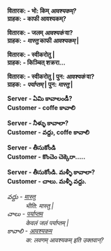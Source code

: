 **वितारक: - भो: किम् *आवश्यकम्?*  
  ग्राहक: - काफी आवश्यकम्?**  

**वितारक: - जलम् *आवश्यकं* वा?  
ग्राहक: - *मास्तु* काफी *आवश्यकम्* |**  

**वितारक: - स्वीकरोतु |  
ग्राहक: - किञ्चित् शक्ररा...**   

**वितारक: - स्वीकरोतु | पुन: *आवश्यकं* वा?  
ग्राहक: - *पर्याप्तम्* | पुन: *मास्तु* |**  


**Server - ఏమి కావాలండీ?  
Customer - coffe కావాలి**   

**Server - నీళ్ళు కావాలా?  
Customer - వద్దు, coffe కావాలి**   

**Server - తీసుకోండి   
Customer - కొంచెం చెక్కెరా.....**   

**Server - తీసుకోండి. మళ్ళీ కావాలా?  
Customer - చాలు. మళ్ళీ వద్దు.**

*వద్దు - [मास्तु](https://www.learnsanskrit.cc/translate?search=mAstu&dir=se)  
&emsp;&emsp;&emsp;भीति: मास्तु |  
చాలు - [पर्याप्तम्](https://www.learnsanskrit.cc/translate?search=paryAptam&dir=se)   
&emsp;&emsp;&emsp;केवलं जलं पर्याप्तम् |  
కావాలి - [आवश्यकम्](https://www.learnsanskrit.cc/translate?search=Avashyakam&dir=se)    
&emsp;&emsp;&emsp;क: लवणम् आवश्यकम् इति उक्तवान्?*


